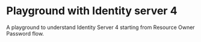 # Playground with Identity server 4

A playground to understand Identity Server 4 starting from Resource Owner Password flow.
